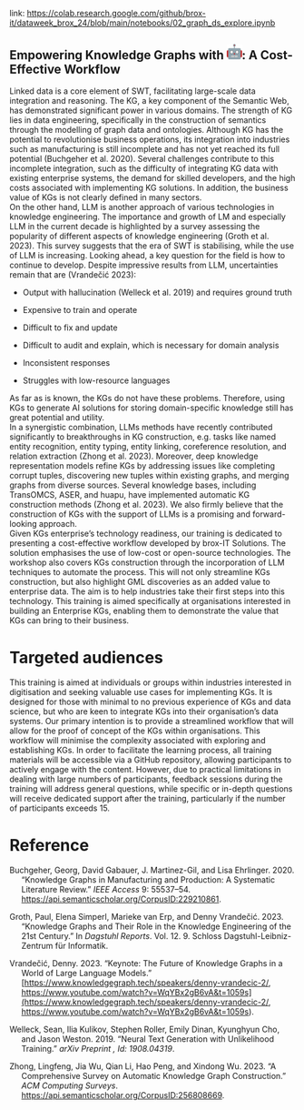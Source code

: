 link: https://colab.research.google.com/github/brox-it/dataweek_brox_24/blob/main/notebooks/02_graph_ds_explore.ipynb

Empowering Knowledge Graphs with
<img src="images/robot.png" style="width:0.27778in" alt="image" />: A
Cost-Effective Workflow
-------


Linked data is a core element of <span acronym-label="SWT"
acronym-form="singular+short">SWT</span>, facilitating large-scale data
integration and reasoning. The <span acronym-label="KG"
acronym-form="singular+short">KG</span>, a key component of the Semantic
Web, has demonstrated significant power in various domains. The strength
of <span acronym-label="KG" acronym-form="singular+short">KG</span> lies
in data engineering, specifically in the construction of semantics
through the modelling of graph data and ontologies. Although
<span acronym-label="KG" acronym-form="singular+short">KG</span> has the
potential to revolutionise business operations, its integration into
industries such as manufacturing is still incomplete and has not yet
reached its full potential (Buchgeher et al. 2020). Several challenges
contribute to this incomplete integration, such as the difficulty of
integrating <span acronym-label="KG"
acronym-form="singular+short">KG</span> data with existing enterprise
systems, the demand for skilled developers, and the high costs
associated with implementing <span acronym-label="KG"
acronym-form="singular+short">KG</span> solutions. In addition, the
business value of <span acronym-label="KG"
acronym-form="singular+short">KG</span>s is not clearly defined in many
sectors.  
On the other hand, <span acronym-label="LLM"
acronym-form="singular+short">LLM</span> is another approach of various
technologies in knowledge engineering. The importance and growth of
<span acronym-label="LM" acronym-form="singular+short">LM</span> and
especially <span acronym-label="LLM"
acronym-form="singular+short">LLM</span> in the current decade is
highlighted by a survey assessing the popularity of different aspects of
knowledge engineering (Groth et al. 2023). This survey suggests that the
era of <span acronym-label="SWT"
acronym-form="singular+short">SWT</span> is stabilising, while the use
of <span acronym-label="LLM" acronym-form="singular+short">LLM</span> is
increasing. Looking ahead, a key question for the field is how to
continue to develop. Despite impressive results from
<span acronym-label="LLM" acronym-form="singular+short">LLM</span>,
uncertainties remain that are (Vrandečić 2023):  

- Output with hallucination (Welleck et al. 2019) and requires ground
  truth

- Expensive to train and operate

- Difficult to fix and update

- Difficult to audit and explain, which is necessary for domain analysis

- Inconsistent responses

- Struggles with low-resource languages  

As far as is known, the <span acronym-label="KG"
acronym-form="singular+short">KG</span>s do not have these problems.
Therefore, using <span acronym-label="KG"
acronym-form="singular+short">KG</span>s to generate AI solutions for
storing domain-specific knowledge still has great potential and
utility.  
In a synergistic combination, <span acronym-label="LLM"
acronym-form="singular+short">LLM</span>s methods have recently
contributed significantly to breakthroughs in <span acronym-label="KG"
acronym-form="singular+short">KG</span> construction, e.g. tasks like
named entity recognition, entity typing, entity linking, coreference
resolution, and relation extraction (Zhong et al. 2023). Moreover, deep
knowledge representation models refine <span acronym-label="KG"
acronym-form="singular+short">KG</span>s by addressing issues like
completing corrupt tuples, discovering new tuples within existing
graphs, and merging graphs from diverse sources. Several knowledge
bases, including TransOMCS, ASER, and huapu, have implemented automatic
<span acronym-label="KG" acronym-form="singular+short">KG</span>
construction methods (Zhong et al. 2023). We also firmly believe that
the construction of <span acronym-label="KG"
acronym-form="singular+short">KG</span>s with the support of
<span acronym-label="LLM" acronym-form="singular+short">LLM</span>s is a
promising and forward-looking approach.  
Given <span acronym-label="KG" acronym-form="singular+short">KG</span>s
enterprise’s technology readiness, our training is dedicated to
presenting a cost-effective workflow developed by brox-IT Solutions. The
solution emphasises the use of low-cost or open-source technologies. The
workshop also covers <span acronym-label="KG"
acronym-form="singular+short">KG</span>s construction through the
incorporation of <span acronym-label="LLM"
acronym-form="singular+short">LLM</span> techniques to automate the
process. This will not only streamline <span acronym-label="KG"
acronym-form="singular+short">KG</span>s construction, but also
highlight <span acronym-label="GML"
acronym-form="singular+short">GML</span> discoveries as an added value
to enterprise data. The aim is to help industries take their first steps
into this technology. This training is aimed specifically at
organisations interested in building an Enterprise
<span acronym-label="KG" acronym-form="singular+short">KG</span>s,
enabling them to demonstrate the value that <span acronym-label="KG"
acronym-form="singular+short">KG</span>s can bring to their business.  

#  Targeted audiences 

This training is aimed at individuals or groups within industries
interested in digitisation and seeking valuable use cases for
implementing <span acronym-label="KG"
acronym-form="singular+short">KG</span>s. It is designed for those with
minimal to no previous experience of <span acronym-label="KG"
acronym-form="singular+short">KG</span>s and data science, but who are
keen to integrate <span acronym-label="KG"
acronym-form="singular+short">KG</span>s into their organisation’s data
systems. Our primary intention is to provide a streamlined workflow that
will allow for the proof of concept of the <span acronym-label="KG"
acronym-form="singular+short">KG</span>s within organisations. This
workflow will minimise the complexity associated with exploring and
establishing <span acronym-label="KG"
acronym-form="singular+short">KG</span>s. In order to facilitate the
learning process, all training materials will be accessible via a GitHub
repository, allowing participants to actively engage with the content.
However, due to practical limitations in dealing with large numbers of
participants, feedback sessions during the training will address general
questions, while specific or in-depth questions will receive dedicated
support after the training, particularly if the number of participants
exceeds 15.

<div class="acronym">

</div>

# Reference

<div id="refs" class="references csl-bib-body hanging-indent"
entry-spacing="0">

<div id="ref-Buchgeher2020KnowledgeGI" class="csl-entry">

Buchgeher, Georg, David Gabauer, J. Martinez-Gil, and Lisa Ehrlinger.
2020. “Knowledge Graphs in Manufacturing and Production: A Systematic
Literature Review.” *IEEE Access* 9: 55537–54.
<https://api.semanticscholar.org/CorpusID:229210861>.

</div>

<div id="ref-groth2023knowledge" class="csl-entry">

Groth, Paul, Elena Simperl, Marieke van Erp, and Denny Vrandečić. 2023.
“Knowledge Graphs and Their Role in the Knowledge Engineering of the
21st Century.” In *Dagstuhl Reports*. Vol. 12. 9. Schloss
Dagstuhl-Leibniz-Zentrum für Informatik.

</div>

<div id="ref-vrande2023key" class="csl-entry">

Vrandečić, Denny. 2023. “Keynote: The Future of Knowledge Graphs in a
World of Large Language Models.”
[https://www.knowledgegraph.tech/speakers/denny-vrandecic-2/,
https://www.youtube.com/watch?v=WqYBx2gB6vA&t=1059s](https://www.knowledgegraph.tech/speakers/denny-vrandecic-2/, https://www.youtube.com/watch?v=WqYBx2gB6vA&t=1059s).

</div>

<div id="ref-welleck2019neural" class="csl-entry">

Welleck, Sean, Ilia Kulikov, Stephen Roller, Emily Dinan, Kyunghyun Cho,
and Jason Weston. 2019. “Neural Text Generation with Unlikelihood
Training.” *arXiv Preprint , Id: 1908.04319*.

</div>

<div id="ref-Zhong2023ACS" class="csl-entry">

Zhong, Lingfeng, Jia Wu, Qian Li, Hao Peng, and Xindong Wu. 2023. “A
Comprehensive Survey on Automatic Knowledge Graph Construction.” *ACM
Computing Surveys*.
<https://api.semanticscholar.org/CorpusID:256808669>.

</div>

</div>
